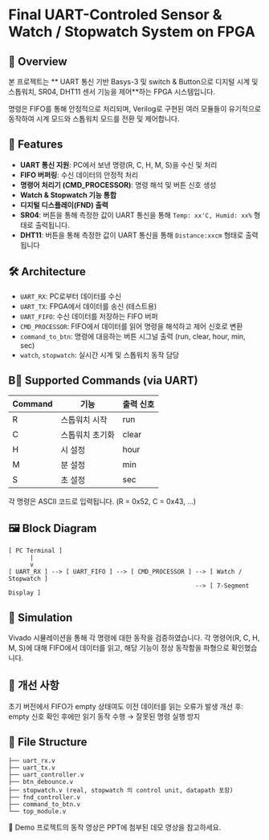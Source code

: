 # Final UART-Controled Sensor & Watch / Stopwatch System on FPGA 
## 📝 Overview
본 프로젝트는 ** UART 통신 기반 Basys-3 및 switch & Button으로 디지털 시계 및 스톱워치, SR04, DHT11 센서 기능을 제어**하는 FPGA 시스템입니다.

명령은 FIFO를 통해 안정적으로 처리되며, Verilog로 구현된 여러 모듈들이 유기적으로 동작하여 시계 모드와 스톱워치 모드를 전환 및 제어합니다.

## 🎯 Features
- **UART 통신 지원**: PC에서 보낸 명령(R, C, H, M, S)을 수신 및 처리
- **FIFO 버퍼링**: 수신 데이터의 안정적 처리
- **명령어 처리기 (CMD_PROCESSOR)**: 명령 해석 및 버튼 신호 생성
- **Watch & Stopwatch 기능 통합**
- **디지털 디스플레이(FND) 출력**
- **SR04**: 버튼을 통해 측정한 값이 UART 통신을 통해 `Temp: xx'C, Humid: xx%` 형태로 출력됩니다.
- **DHT11**: 버튼을 통해 측정한 값이 UART 통신을 통해 `Distance:xxcm` 형태로 출력됩니다

## 🛠️ Architecture
- `UART_RX`: PC로부터 데이터를 수신
- `UART_TX`: FPGA에서 데이터를 송신 (테스트용)
- `UART_FIFO`: 수신 데이터를 저장하는 FIFO 버퍼
- `CMD_PROCESSOR`: FIFO에서 데이터를 읽어 명령을 해석하고 제어 신호로 변환
- `command_to_btn`: 명령에 대응하는 버튼 시그널 출력 (run, clear, hour, min, sec)
- `watch`, `stopwatch`: 실시간 시계 및 스톱워치 동작 담당

## B📡 Supported Commands (via UART)
| Command | 기능          | 출력 신호 |
|---------|---------------|-----------|
| R       | 스톱워치 시작 | run       |
| C       | 스톱워치 초기화 | clear     |
| H       | 시 설정       | hour      |
| M       | 분 설정       | min       |
| S       | 초 설정       | sec       |

각 명령은 ASCII 코드로 입력됩니다. (R = 0x52, C = 0x43, ...)

## 🖼️ Block Diagram
```
[ PC Terminal ]
      |
      v
[ UART_RX ] --> [ UART_FIFO ] --> [ CMD_PROCESSOR ] --> [ Watch / Stopwatch ]
                                                    --> [ 7-Segment Display ]
```

## 🧪 Simulation
Vivado 시뮬레이션을 통해 각 명령에 대한 동작을 검증하였습니다.
각 명령어(R, C, H, M, S)에 대해 FIFO에서 데이터를 읽고, 해당 기능이 정상 동작함을 파형으로 확인했습니다.

## 🧹 개선 사항
초기 버전에서 FIFO가 empty 상태여도 이전 데이터를 읽는 오류가 발생
개선 후: empty 신호 확인 후에만 읽기 동작 수행 → 잘못된 명령 실행 방지

## 📁 File Structure
```
├── uart_rx.v
├── uart_tx.v
├── uart_controller.v
├── btn_debounce.v
├── stopwatch.v (real, stopwatch 의 control unit, datapath 포함)
├── fnd_controller.v
├── command_to_btn.v
└── top_module.v
```

🎥 Demo
프로젝트의 동작 영상은 PPT에 첨부된 데모 영상을 참고하세요.